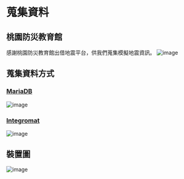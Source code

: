 # 蒐集資料
## 桃園防災教育館
感謝桃園防災教育館出借地震平台，供我們蒐集模擬地震資訊。
![image](https://user-images.githubusercontent.com/48956859/171374543-84d787f3-d235-4bd5-b7c4-d84fc336db38.png)
## 蒐集資料方式
### [MariaDB](https://www.mariadbtutorial.com/)
![image](https://user-images.githubusercontent.com/48956859/171374797-a6fd96b3-5f25-43b6-82c7-8fa70ae13400.png)
### [Integromat](https://www.youtube.com/watch?v=JjytGtMsePw)
![image](https://user-images.githubusercontent.com/48956859/171374872-6fce504e-4c5f-4b22-9720-b98f4827c34b.png)
## 裝置圖
![image](https://user-images.githubusercontent.com/48956859/171375383-c6b4e453-5306-4e7a-a39a-fb9fbc9aa221.png)
